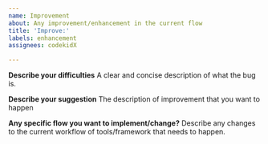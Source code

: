 ```yaml
---
name: Improvement
about: Any improvement/enhancement in the current flow
title: 'Improve:'
labels: enhancement
assignees: codekidX

---
```


**Describe your difficulties**
A clear and concise description of what the bug is.

**Describe your suggestion**
The description of improvement that you want to happen

**Any specific flow you want to implement/change?**
Describe any changes to the current workflow of tools/framework that needs to happen.

